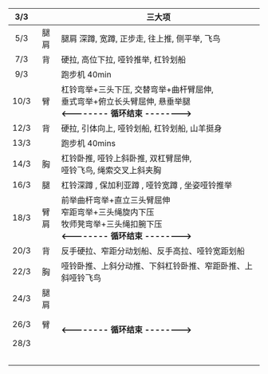 | 3/3  |      | 三大项                                                       |
| :--: | :--: | ------------------------------------------------------------ |
| 5/3  | 腿肩 | 腿肩 深蹲, 宽蹲, 正步走, 往上推, 侧平举, 飞鸟                |
| 7/3  |  背  | 硬拉, 高位下拉, 哑铃推举, 杠铃划船                           |
| 9/3  |      | 跑步机 40min                                                 |
| 10/3 |  臂  | 杠铃弯举+三头下压, 交替弯举+曲杆臂屈伸,  <br />垂式弯举+俯立长头臂屈伸, 悬垂举腿 <br /> **<--------    循环结束    -------->** |
| 12/3 |  背  | 硬拉, 引体向上, 哑铃划船, 杠铃划船, 山羊挺身                 |
| 13/3 |      | 跑步机 40mins                                                |
| 14/3 |  胸  | 杠铃卧推, 哑铃上斜卧推, 双杠臂屈伸, <br />哑铃飞鸟, 绳索交叉上斜夹胸 |
| 16/3 |  腿  | 杠铃深蹲 , 保加利亚蹲 , 哑铃宽蹲 , 坐姿哑铃推举              |
| 18/3 | 臂肩 | 前举曲杆弯举+直立三头臂屈伸<br />窄距弯举+三头绳旋内下压<br />牧师凳弯举+三头绳扣腕下压<br />**<--------    循环结束    -------->** |
| 20/3 |  背  | 反手硬拉、窄距分动划船、反手高拉、哑铃宽距划船               |
| 22/3 |  胸  | 哑铃卧推、上斜分动推、下斜杠铃卧推、窄距卧推、上斜哑铃飞鸟   |
| 24/3 | 腿肩 |                                                              |
| 26/3 |  臂  | <br />**<--------    循环结束    -------->**                 |
| 28/3 |      |                                                              |
|      |      |                                                              |
|      |      |                                                              |
|      |      |                                                              |
|      |      |                                                              |
|      |      |                                                              |

